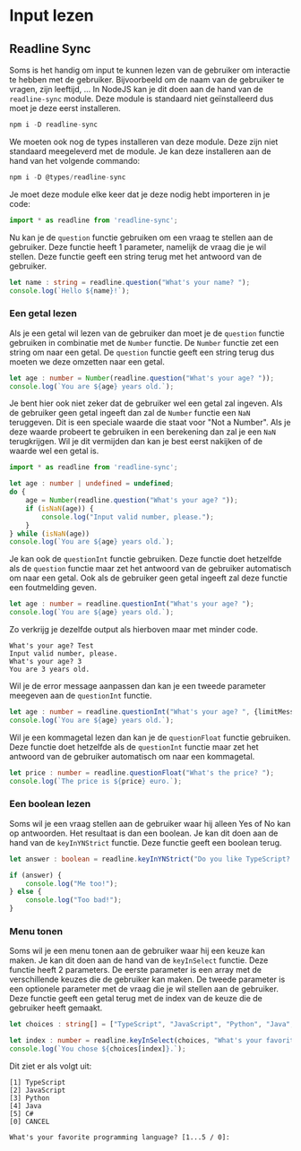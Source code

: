 # Input lezen

## Readline Sync

Soms is het handig om input te kunnen lezen van de gebruiker om interactie te hebben met de gebruiker. Bijvoorbeeld om de naam van de gebruiker te vragen, zijn leeftijd, ... In NodeJS kan je dit doen aan de hand van de `readline-sync` module. Deze module is standaard niet geïnstalleerd dus moet je deze eerst installeren.

```typescript
npm i -D readline-sync
```

We moeten ook nog de types installeren van deze module. Deze zijn niet standaard meegeleverd met de module. Je kan deze installeren aan de hand van het volgende commando:

```typescript
npm i -D @types/readline-sync
```

Je moet deze module elke keer dat je deze nodig hebt importeren in je code:

```typescript
import * as readline from 'readline-sync';
```

Nu kan je de `question` functie gebruiken om een vraag te stellen aan de gebruiker. Deze functie heeft 1 parameter, namelijk de vraag die je wil stellen. Deze functie geeft een string terug met het antwoord van de gebruiker.

```typescript
let name : string = readline.question("What's your name? ");
console.log(`Hello ${name}!`);
```

### Een getal lezen

Als je een getal wil lezen van de gebruiker dan moet je de `question` functie gebruiken in combinatie met de `Number` functie. De `Number` functie zet een string om naar een getal. De `question` functie geeft een string terug dus moeten we deze omzetten naar een getal.

```typescript
let age : number = Number(readline.question("What's your age? "));
console.log(`You are ${age} years old.`);
```

Je bent hier ook niet zeker dat de gebruiker wel een getal zal ingeven. Als de gebruiker geen getal ingeeft dan zal de `Number` functie een `NaN` teruggeven. Dit is een speciale waarde die staat voor "Not a Number". Als je deze waarde probeert te gebruiken in een berekening dan zal je een `NaN` terugkrijgen. Wil je dit vermijden dan kan je best eerst nakijken of de waarde wel een getal is.

```typescript
import * as readline from 'readline-sync';

let age : number | undefined = undefined;
do {
    age = Number(readline.question("What's your age? "));
    if (isNaN(age)) {
        console.log("Input valid number, please.");
    }
} while (isNaN(age))
console.log(`You are ${age} years old.`);
```

Je kan ook de `questionInt` functie gebruiken. Deze functie doet hetzelfde als de `question` functie maar zet het antwoord van de gebruiker automatisch om naar een getal. Ook als de gebruiker geen getal ingeeft zal deze functie een foutmelding geven.

```typescript
let age : number = readline.questionInt("What's your age? ");
console.log(`You are ${age} years old.`);
```

Zo verkrijg je dezelfde output als hierboven maar met minder code.

```
What's your age? Test
Input valid number, please.
What's your age? 3
You are 3 years old.
```

Wil je de error message aanpassen dan kan je een tweede parameter meegeven aan de `questionInt` functie.

```typescript
let age : number = readline.questionInt("What's your age? ", {limitMessage: "I only like numbers!"});
console.log(`You are ${age} years old.`);
```

Wil je een kommagetal lezen dan kan je de `questionFloat` functie gebruiken. Deze functie doet hetzelfde als de `questionInt` functie maar zet het antwoord van de gebruiker automatisch om naar een kommagetal.

```typescript
let price : number = readline.questionFloat("What's the price? ");
console.log(`The price is ${price} euro.`);
```

### Een boolean lezen

Soms wil je een vraag stellen aan de gebruiker waar hij alleen Yes of No kan op antwoorden. Het resultaat is dan een boolean. Je kan dit doen aan de hand van de `keyInYNStrict` functie. Deze functie geeft een boolean terug.

```typescript
let answer : boolean = readline.keyInYNStrict("Do you like TypeScript? ");

if (answer) {
    console.log("Me too!");
} else {
    console.log("Too bad!");
}
```

### Menu tonen

Soms wil je een menu tonen aan de gebruiker waar hij een keuze kan maken. Je kan dit doen aan de hand van de `keyInSelect` functie. Deze functie heeft 2 parameters. De eerste parameter is een array met de verschillende keuzes die de gebruiker kan maken. De tweede parameter is een optionele parameter met de vraag die je wil stellen aan de gebruiker. Deze functie geeft een getal terug met de index van de keuze die de gebruiker heeft gemaakt.

```typescript
let choices : string[] = ["TypeScript", "JavaScript", "Python", "Java", "C#"];

let index : number = readline.keyInSelect(choices, "What's your favorite programming language? ");
console.log(`You chose ${choices[index]}.`);
```

Dit ziet er als volgt uit:

```
[1] TypeScript
[2] JavaScript
[3] Python
[4] Java
[5] C#
[0] CANCEL

What's your favorite programming language? [1...5 / 0]: 
```
